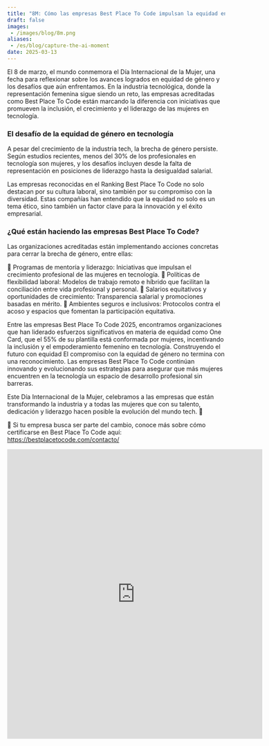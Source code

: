 ```yaml
---
title: "8M: Cómo las empresas Best Place To Code impulsan la equidad en tecnología"
draft: false
images:
 - /images/blog/8m.png
aliases:
 - /es/blog/capture-the-ai-moment 
date: 2025-03-13
---
```


El 8 de marzo, el mundo conmemora el Día Internacional de la Mujer, una fecha para reflexionar sobre los avances logrados en equidad de género y los desafíos que aún enfrentamos. En la industria tecnológica, donde la representación femenina sigue siendo un reto, las empresas acreditadas como Best Place To Code están marcando la diferencia con iniciativas que promueven la inclusión, el crecimiento y el liderazgo de las mujeres en tecnología.

### El desafío de la equidad de género en tecnología

A pesar del crecimiento de la industria tech, la brecha de género persiste. Según estudios recientes, menos del 30% de los profesionales en tecnología son mujeres, y los desafíos incluyen desde la falta de representación en posiciones de liderazgo hasta la desigualdad salarial.

Las empresas reconocidas en el Ranking Best Place To Code no solo destacan por su cultura laboral, sino también por su compromiso con la diversidad. Estas compañías han entendido que la equidad no solo es un tema ético, sino también un factor clave para la innovación y el éxito empresarial.

### ¿Qué están haciendo las empresas Best Place To Code?

Las organizaciones acreditadas están implementando acciones concretas para cerrar la brecha de género, entre ellas:

🔹 Programas de mentoría y liderazgo: Iniciativas que impulsan el crecimiento profesional de las mujeres en tecnología.
🔹 Políticas de flexibilidad laboral: Modelos de trabajo remoto e híbrido que facilitan la conciliación entre vida profesional y personal.
🔹 Salarios equitativos y oportunidades de crecimiento: Transparencia salarial y promociones basadas en mérito.
🔹 Ambientes seguros e inclusivos: Protocolos contra el acoso y espacios que fomentan la participación equitativa.

Entre las empresas Best Place To Code 2025, encontramos organizaciones que han liderado esfuerzos significativos en materia de equidad como One Card, que el 55% de su plantilla está conformada por mujeres, incentivando la inclusión y el empoderamiento femenino en tecnología.
Construyendo el futuro con equidad
El compromiso con la equidad de género no termina con una reconocimiento. Las empresas Best Place To Code continúan innovando y evolucionando sus estrategias para asegurar que más mujeres encuentren en la tecnología un espacio de desarrollo profesional sin barreras.

Este Día Internacional de la Mujer, celebramos a las empresas que están transformando la industria y a todas las mujeres que con su talento, dedicación y liderazgo hacen posible la evolución del mundo tech. 🌟

📢 Si tu empresa busca ser parte del cambio, conoce más sobre cómo certificarse en Best Place To Code aquí: https://bestplacetocode.com/contacto/


<div class="container">
<p><iframe class="mx-auto d-block" frameborder="0" height="670" src="https://cdn.forms-content.sg-form.com/b0d10a69-e8ab-11ef-97b7-1ee12bc8f7dd" width="590">Loading...</iframe></p>
</div>

